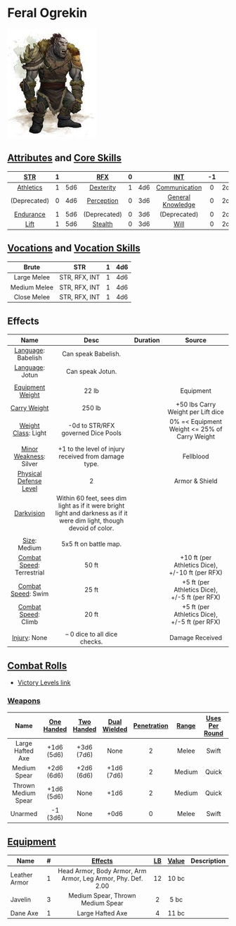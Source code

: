 # Feral Ogrekin

![img](./FeralOgrekin.jpg)

## [Attributes](./../../../../../CoreRules/GeneralRules/Attributes.md) and [Core Skills](./../../../../../CoreRules/GeneralRules/CoreSkills.md)

|  [STR](./../../../../../CoreRules/GeneralRules/Attributes.md#strength-str)  | 1 |    |    [RFX](./../../../../../CoreRules/GeneralRules/Attributes.md#reflex-rfx)    | 0 |    |        [INT](./../../../../../CoreRules/GeneralRules/Attributes.md#intelligence-int)        | -1 |    |
| :-----------------------------------------------------------------------: | :-: | :-: | :-------------------------------------------------------------------------: | :-: | :-: | :---------------------------------------------------------------------------------------: | :-: | :-: |
| [Athletics](./../../../../../CoreRules/GeneralRules/CoreSkills.md#athletics) | 1 | 5d6 |  [Dexterity](./../../../../../CoreRules/GeneralRules/CoreSkills.md#dexterity)  | 1 | 4d6 |     [Communication](./../../../../../CoreRules/GeneralRules/CoreSkills.md#communication)     | 0 | 2d6 |
|                               (Deprecated)                               | 0 | 4d6 | [Perception](./../../../../../CoreRules/GeneralRules/CoreSkills.md#perception) | 0 | 3d6 | [General Knowledge](./../../../../../CoreRules/GeneralRules/CoreSkills.md#general-knowledge) | 0 | 2d6 |
| [Endurance](./../../../../../CoreRules/GeneralRules/CoreSkills.md#endurance) | 1 | 5d6 |                                (Deprecated)                                | 0 | 3d6 |                                       (Deprecated)                                       | 0 | 2d6 |
|      [Lift](./../../../../../CoreRules/GeneralRules/CoreSkills.md#lift)      | 1 | 5d6 |    [Stealth](./../../../../../CoreRules/GeneralRules/CoreSkills.md#stealth)    | 0 | 3d6 |              [Will](./../../../../../CoreRules/GeneralRules/CoreSkills.md#will)              | 0 | 2d6 |

## [Vocations](./../../../../../CoreRules/GeneralRules/Vocations.md) and [Vocation Skills](./../../../../../CoreRules/GeneralRules/Vocations.md#vocation-skills)

|    Brute    |      STR      | 1 | 4d6 |
| :----------: | :-----------: | :-: | :-: |
| Large Melee | STR, RFX, INT | 1 | 4d6 |
| Medium Melee | STR, RFX, INT | 1 | 4d6 |
| Close Melee | STR, RFX, INT | 1 | 4d6 |

## Effects

|                                             Name                                             |                                                          Desc                                                          | Duration |                      Source                      |
| :-------------------------------------------------------------------------------------------: | :---------------------------------------------------------------------------------------------------------------------: | :------: | :----------------------------------------------: |
|                     [Language](./../../../Languages/Languages.md): Babelish                     |                                                   Can speak Babelish.                                                   |          |                                                  |
|                       [Language](./../../../Languages/Languages.md): Jotun                       |                                                    Can speak Jotun.                                                    |          |                                                  |
|                                                                                              |                                                                                                                        |          |                                                  |
|      [Equipment Weight](./../../../../../CoreRules/AdvancedRules/CarryWeight.md#equipment)      |                                                          22 lb                                                          |          |                    Equipment                    |
|       [Carry Weight](./../../../../../CoreRules/AdvancedRules/CarryWeight.md#carry-weight)       |                                                         250 lb                                                         |          |        +50 lbs Carry Weight per Lift dice        |
|  [Weight Class](./../../../../../CoreRules/AdvancedRules/CarryWeight.md#weight-classes): Light  |                                           -0d to STR/RFX governed Dice Pools                                           |          |  0% =< Equipment Weight <= 25% of Carry Weight  |
|                                                                                              |                                                                                                                        |          |                                                  |
|    [Minor Weakness](./../../../../../CoreRules/CombatRules/WeaknessAndResistance.md): Silver    |                                  +1 to the level of injury received from damage type.                                  |          |                    Fellblood                    |
|   [Physical Defense Level](./../../../../../CoreRules/CombatRules/Defense.md#physical-defense)   |                                                            2                                                            |          |                  Armor & Shield                  |
|       [Darkvision](./../../../../../CoreRules/AdvancedRules/VisionAndLight.md#darkvision)       | Within 60 feet, sees dim light as if it were bright light and darkness as if it were dim light, though devoid of color. |          |                                                  |
|                                                                                              |                                                                                                                        |          |                                                  |
|             [Size](./../../../../../CoreRules/CombatRules/BattleMap.md#size): Medium             |                                                  5x5 ft on battle map.                                                  |          |                                                  |
| [Combat Speed](./../../../../../CoreRules/CombatRules/BattleMap.md#combat-speed): Terrestrial |                                                          50 ft                                                          |          | +10 ft (per Athletics Dice), +/-10 ft (per RFX) |
|    [Combat Speed](./../../../../../CoreRules/CombatRules/BattleMap.md#combat-speed): Swim    |                                                          25 ft                                                          |          |  +5 ft (per Athletics Dice), +/-5 ft (per RFX)  |
|    [Combat Speed](./../../../../../CoreRules/CombatRules/BattleMap.md#combat-speed): Climb    |                                                          20 ft                                                          |          |  +5 ft (per Athletics Dice), +/-5 ft (per RFX)  |
|                                                                                              |                                                                                                                        |          |                                                  |
|                 [Injury](./../../../../../CoreRules/CombatRules/Injury.md): None                 |                                              – 0 dice to all dice checks.                                              |          |                 Damage Received                 |

## [Combat Rolls](./../../../../../CoreRules/CombatRules/CombatRolls.md)

- [Victory Levels link](./../../../../../CoreRules/CombatRules/VictoryLevels.md)

### [Weapons](./../../../../../CoreRules/CombatRules/Weapons.md)

|        Name        | [One<br />Handed](./../../../../../CoreRules/CombatRules/Weapons.md#one-handed) | [Two<br />Handed](./../../../../../CoreRules/CombatRules/Weapons.md#two-handed) | [Dual<br />Wielded](./../../../../../CoreRules/CombatRules/Weapons.md#dual-wielded) | [Penetration](./../../../../../CoreRules/CombatRules/Penetration.md) | [Range](./../../../../../CoreRules/CombatRules/Range.md) | [Uses Per<br />Round](./../../../../../CoreRules/CombatRules/UsesPerRound.md) | [Area Of<br />Effect](./../../../../../CoreRules/CombatRules/AreaOfEffect.md) | [Ammo<br />Type](./../../../../../CoreRules/CombatRules/Ammunitions.md#ammo-type) | [Ammo<br />Per Use](./../../../../../CoreRules/CombatRules/Weapons.md#ammo-per-shot) | [Damage<br />Types](./../../../../../CoreRules/CombatRules/DamageTypes.md) |
| :-----------------: | :--------------------------------------------------------------------------: | :--------------------------------------------------------------------------: | :------------------------------------------------------------------------------: | :---------------------------------------------------------------: | :---------------------------------------------------: | :-------------------------------------------------------------------------------------: | :------------------------------------------------------------------------: | :----------------------------------------------------------------------------: | :-------------------------------------------------------------------------------: | :---------------------------------------------------------------------: |
|  Large Hafted Axe  |                               +1d6<br />(5d6)                               |                               +3d6<br />(7d6)                               |                                       None                                       |                                 2                                 |                         Melee                         |                                          Swift                                          |                                                                            |                                      None                                      |                                                                                  |                                   Hew                                   |
|    Medium Spear    |                               +2d6<br />(6d6)                               |                               +2d6<br />(6d6)                               |                                 +1d6<br />(7d6)                                 |                                 2                                 |                        Medium                        |                                          Quick                                          |                                                                            |                                      Self                                      |                                         1                                         |                                 Pierce                                 |
| Thrown Medium Spear |                               +1d6<br />(5d6)                               |                                     None                                     |                                       +1d6                                       |                                 2                                 |                        Medium                        |                                          Quick                                          |                                                                            |                                      Self                                      |                                         1                                         |                                 Pierce                                 |
|       Unarmed       |                                -1<br />(3d6)                                |                                     None                                     |                                       +0d6                                       |                                 0                                 |                         Melee                         |                                          Swift                                          |                                                                            |                                      None                                      |                                                                                  |                                Bludgeon                                |

## [Equipment](./../../../../../CoreRules/AdvancedRules/CarryWeight.md#equipment)

| Name          | # |      [Effects](./../../../../../../README.md#effect-rules)      | [LB](./../../../../../CoreRules/AdvancedRules/CarryWeight.md) | [Value](./../../../Items/ItemShop.md#currency) | Description |
| ------------- | :-: | :----------------------------------------------------------: | :--------------------------------------------------------: | :-----------------------------------------: | ----------- |
| Leather Armor | 1 | Head Armor, Body Armor, Arm Armor, Leg Armor, Phy. Def. 2.00 |                             12                             |                    10 bc                    |             |
| Javelin       | 3 |              Medium Spear, Thrown Medium Spear              |                             2                             |                    5 bc                    |             |
| Dane Axe      | 1 |                       Large Hafted Axe                       |                             4                             |                    11 bc                    |             |
